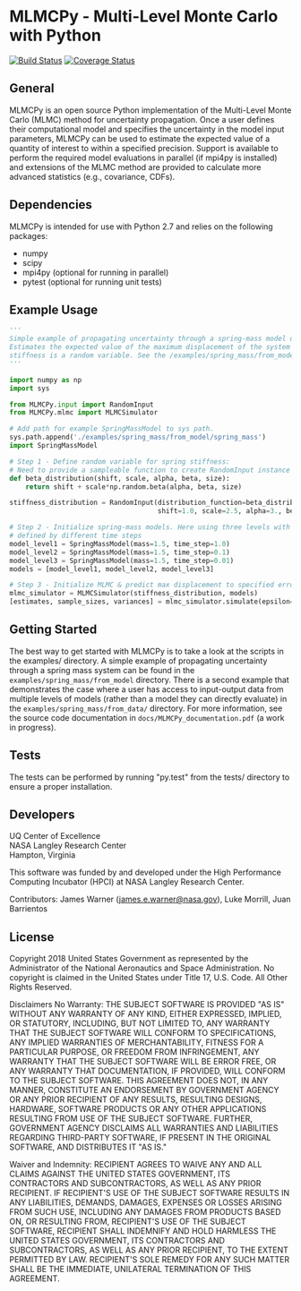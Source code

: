 MLMCPy - **M**ulti-**L**evel **M**onte **C**arlo with **Py**thon
===================================================================

<a href='https://travis-ci.com/nasa/MLMCPy'><img src='https://travis-ci.com/nasa/MLMCPy.svg?branch=master' alt='Build Status' /></a> <a href='https://coveralls.io/github/lukemorrill/MLMCPy?branch=master'><img src='https://coveralls.io/repos/github/lukemorrill/MLMCPy/badge.svg?branch=master' alt='Coverage Status' /></a>

General
--------

MLMCPy is an open source Python implementation of the Multi-Level Monte Carlo (MLMC) method for uncertainty propagation. Once a user defines their computational model and specifies the uncertainty in the model input parameters, MLMCPy can be used to estimate the expected value of a quantity of interest to within a specified precision. Support is available to perform the required model evaluations in parallel (if mpi4py is installed) and extensions of the MLMC method are provided to calculate more advanced statistics (e.g., covariance, CDFs). 

Dependencies
--------------

MLMCPy is intended for use with Python 2.7 and relies on the following packages:

* numpy
* scipy
* mpi4py (optional for running in parallel)
* pytest (optional for running unit tests)

Example Usage
---------------

```python
'''
Simple example of propagating uncertainty through a spring-mass model using MLMC. 
Estimates the expected value of the maximum displacement of the system when the spring 
stiffness is a random variable. See the /examples/spring_mass/from_model/ for more details.
'''

import numpy as np
import sys

from MLMCPy.input import RandomInput
from MLMCPy.mlmc import MLMCSimulator

# Add path for example SpringMassModel to sys path.
sys.path.append('./examples/spring_mass/from_model/spring_mass')
import SpringMassModel

# Step 1 - Define random variable for spring stiffness:
# Need to provide a sampleable function to create RandomInput instance in MLMCPy
def beta_distribution(shift, scale, alpha, beta, size):
    return shift + scale*np.random.beta(alpha, beta, size)

stiffness_distribution = RandomInput(distribution_function=beta_distribution,
                                     shift=1.0, scale=2.5, alpha=3., beta=2.)

# Step 2 - Initialize spring-mass models. Here using three levels with MLMC.
# defined by different time steps
model_level1 = SpringMassModel(mass=1.5, time_step=1.0)
model_level2 = SpringMassModel(mass=1.5, time_step=0.1)
model_level3 = SpringMassModel(mass=1.5, time_step=0.01)
models = [model_level1, model_level2, model_level3]

# Step 3 - Initialize MLMC & predict max displacement to specified error (0.1).
mlmc_simulator = MLMCSimulator(stiffness_distribution, models)
[estimates, sample_sizes, variances] = mlmc_simulator.simulate(epsilon=1e-1)

```

Getting Started
----------------
The best way to get started with MLMCPy is to take a look at the scripts in the examples/ directory. A simple example of propagating uncertainty through a spring mass system can be found in the ``examples/spring_mass/from_model`` directory. There is a second example that demonstrates the case where a user has access to input-output data from multiple levels of models (rather than a model they can directly evaluate) in the ``examples/spring_mass/from_data/`` directory. For more information, see the source code documentation in ``docs/MLMCPy_documentation.pdf`` (a work in progress).

Tests
------
The tests can be performed by running "py.test" from the tests/ directory to ensure a proper installation.

Developers
-----------

UQ Center of Excellence <br />
NASA Langley Research Center <br /> 
Hampton, Virginia <br /> 

This software was funded by and developed under the High Performance Computing Incubator (HPCI) at NASA Langley Research Center. <br /> 

Contributors: James Warner (james.e.warner@nasa.gov), Luke Morrill, Juan Barrientos


License
--------

Copyright 2018 United States Government as represented by the Administrator of the National Aeronautics and Space Administration. No copyright is claimed in the United States under Title 17, U.S. Code. All Other Rights Reserved.
 
Disclaimers
No Warranty: THE SUBJECT SOFTWARE IS PROVIDED "AS IS" WITHOUT ANY WARRANTY OF ANY KIND, EITHER EXPRESSED, IMPLIED, OR STATUTORY, INCLUDING, BUT NOT LIMITED TO, ANY WARRANTY THAT THE SUBJECT SOFTWARE WILL CONFORM TO SPECIFICATIONS, ANY IMPLIED WARRANTIES OF MERCHANTABILITY, FITNESS FOR A PARTICULAR PURPOSE, OR FREEDOM FROM INFRINGEMENT, ANY WARRANTY THAT THE SUBJECT SOFTWARE WILL BE ERROR FREE, OR ANY WARRANTY THAT DOCUMENTATION, IF PROVIDED, WILL CONFORM TO THE SUBJECT SOFTWARE. THIS AGREEMENT DOES NOT, IN ANY MANNER, CONSTITUTE AN ENDORSEMENT BY GOVERNMENT AGENCY OR ANY PRIOR RECIPIENT OF ANY RESULTS, RESULTING DESIGNS, HARDWARE, SOFTWARE PRODUCTS OR ANY OTHER APPLICATIONS RESULTING FROM USE OF THE SUBJECT SOFTWARE.  FURTHER, GOVERNMENT AGENCY DISCLAIMS ALL WARRANTIES AND LIABILITIES REGARDING THIRD-PARTY SOFTWARE, IF PRESENT IN THE ORIGINAL SOFTWARE, AND DISTRIBUTES IT "AS IS." 

Waiver and Indemnity:  RECIPIENT AGREES TO WAIVE ANY AND ALL CLAIMS AGAINST THE UNITED STATES GOVERNMENT, ITS CONTRACTORS AND SUBCONTRACTORS, AS WELL AS ANY PRIOR RECIPIENT.  IF RECIPIENT'S USE OF THE SUBJECT SOFTWARE RESULTS IN ANY LIABILITIES, DEMANDS, DAMAGES, EXPENSES OR LOSSES ARISING FROM SUCH USE, INCLUDING ANY DAMAGES FROM PRODUCTS BASED ON, OR RESULTING FROM, RECIPIENT'S USE OF THE SUBJECT SOFTWARE, RECIPIENT SHALL INDEMNIFY AND HOLD HARMLESS THE UNITED STATES GOVERNMENT, ITS CONTRACTORS AND SUBCONTRACTORS, AS WELL AS ANY PRIOR RECIPIENT, TO THE EXTENT PERMITTED BY LAW.  RECIPIENT'S SOLE REMEDY FOR ANY SUCH MATTER SHALL BE THE IMMEDIATE, UNILATERAL TERMINATION OF THIS AGREEMENT.
 

